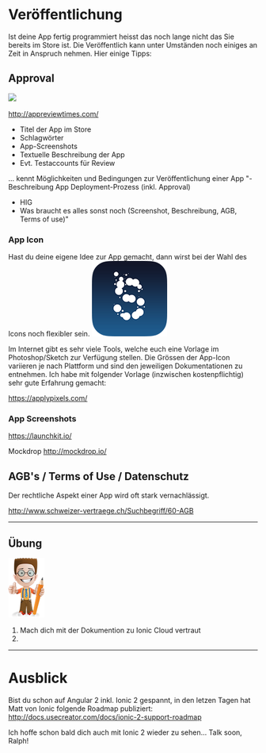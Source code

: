 # Veröffentlichung

Ist deine App fertig programmiert heisst das noch lange nicht das Sie bereits im Store ist. Die Veröffentlich kann unter Umständen noch einiges an Zeit in Anspruch nehmen. Hier einige Tipps:


## Approval
![](https://developer.apple.com/library/content/documentation/IDEs/Conceptual/AppDistributionGuide/Art/1_administration_tasks_2x.png)

http://appreviewtimes.com/

* Titel der App im Store
* Schlagwörter
* App-Screenshots
* Textuelle Beschreibung der App
* Evt. Testaccounts für Review


... kennt Möglichkeiten und Bedingungen zur Veröffentlichung einer App	"- Beschreibung App Deployment-Prozess (inkl. Approval)
- HIG
- Was braucht es alles sonst noch (Screenshot, Beschreibung, AGB, Terms of use)"




### App Icon
Hast du deine eigene Idee zur App gemacht, dann wirst bei der Wahl des Icons noch flexibler sein. 
![](/_allgemein/Icon-76@2x.png)




Im Internet gibt es sehr viele Tools, welche euch eine Vorlage im Photoshop/Sketch zur Verfügung stellen. Die Grössen der App-Icon variieren je nach Plattform und sind den jeweiligen Dokumentationen zu entnehmen. Ich habe mit folgender Vorlage (inzwischen kostenpflichtig) sehr gute Erfahrung gemacht:

https://applypixels.com/



### App Screenshots
https://launchkit.io/

Mockdrop
http://mockdrop.io/

## AGB's / Terms of Use / Datenschutz
Der rechtliche Aspekt einer App wird oft stark vernachlässigt.

http://www.schweizer-vertraege.ch/Suchbegriff/60-AGB 


---
## Übung

![](/_allgemein/ralph_uebung.png)

1. Mach dich mit der Dokumention zu Ionic Cloud vertraut
2. 




---
# Ausblick
Bist du schon auf Angular 2 inkl. Ionic 2 gespannt, in den letzen Tagen hat Matt von Ionic folgende Roadmap publiziert: http://docs.usecreator.com/docs/ionic-2-support-roadmap

Ich hoffe schon bald dich auch mit Ionic 2 wieder zu sehen...
Talk soon, Ralph!


